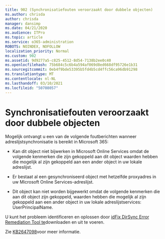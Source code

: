 ```yaml
---
title: 902 (Synchronisatiefouten veroorzaakt door dubbele objecten)
ms.author: chrisda
author: chrisda
manager: dansimp
ms.date: 04/21/2020
ms.audience: ITPro
ms.topic: article
ms.service: o365-administration
ROBOTS: NOINDEX, NOFOLLOW
localization_priority: Normal
ms.custom: 902
ms.assetid: 9d9277a5-c825-4512-8d54-7138b2ee0c40
ms.openlocfilehash: 75b684c5c6b4a594af069d8ed668df95726e1b31
ms.sourcegitcommit: 0eb4f9bde53395b5fd4b5cd4ffc56ca96db91298
ms.translationtype: MT
ms.contentlocale: nl-NL
ms.lasthandoff: 03/10/2021
ms.locfileid: "50708057"
---
```

# <a name="sync-errors-due-to-duplicate-objects"></a>Synchronisatiefouten veroorzaakt door dubbele objecten

Mogelijk ontvangt u een van de volgende foutberichten wanneer adreslijstsynchronisatie is bereikt in Microsoft 365:

- Kan dit object niet bijwerken in Microsoft Online Services omdat de volgende kenmerken die zijn gekoppeld aan dit object waarden hebben die mogelijk al zijn gekoppeld aan een ander object in uw lokale adreslijst.

- Er bestaat al een gesynchroniseerd object met hetzelfde proxyadres in uw Microsoft Online Services-adreslijst.

- Dit object kan niet worden bijgewerkt omdat de volgende kenmerken die aan dit object zijn gekoppeld, waarden hebben die mogelijk al zijn gekoppeld aan een ander object in uw lokale adreslijstservices: UserPrincipalName.

U kunt het probleem identificeren en oplossen door [idFix DirSync Error Remediation Tool te](https://github.com/Microsoft/idfix)downloaden en uit te voeren.

Zie [KB2647098](https://support.microsoft.com/help/2647098/duplicate-or-invalid-attributes-prevent-directory-synchronization-in-o)voor meer informatie.
